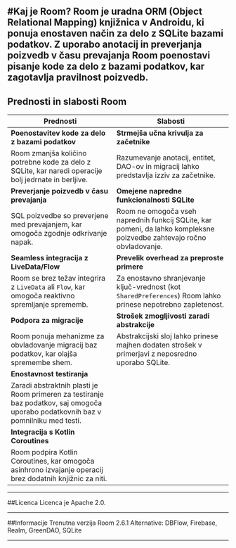 #Kaj je Room?
**Room** je uradna **ORM (Object Relational Mapping)** knjižnica v Androidu, ki ponuja enostaven način za delo z SQLite bazami podatkov. Z uporabo anotacij in preverjanja poizvedb v času prevajanja Room poenostavi pisanje kode za delo z bazami podatkov, kar zagotavlja pravilnost poizvedb.
---

## Prednosti in slabosti Room

| **Prednosti**                                            | **Slabosti**                                           |
|----------------------------------------------------------|--------------------------------------------------------|
| **Poenostavitev kode za delo z bazami podatkov**         | **Strmejša učna krivulja za začetnike**                 |
| Room zmanjša količino potrebne kode za delo z SQLite, kar naredi operacije bolj jedrnate in berljive. | Razumevanje anotacij, entitet, DAO-ov in migracij lahko predstavlja izziv za začetnike. |
| **Preverjanje poizvedb v času prevajanja**               | **Omejene napredne funkcionalnosti SQLite**             |
| SQL poizvedbe so preverjene med prevajanjem, kar omogoča zgodnje odkrivanje napak. | Room ne omogoča vseh naprednih funkcij SQLite, kar pomeni, da lahko kompleksne poizvedbe zahtevajo ročno obvladovanje. |
| **Seamless integracija z LiveData/Flow**                 | **Prevelik overhead za preproste primere**              |
| Room se brez težav integrira z `LiveData` ali `Flow`, kar omogoča reaktivno spremljanje sprememb. | Za enostavno shranjevanje ključ-vrednost (kot `SharedPreferences`) Room lahko prinese nepotrebno zapletenost. |
| **Podpora za migracije**                                 | **Strošek zmogljivosti zaradi abstrakcije**             |
| Room ponuja mehanizme za obvladovanje migracij baz podatkov, kar olajša spremembe shem. | Abstrakcijski sloj lahko prinese majhen dodaten strošek v primerjavi z neposredno uporabo SQLite. |
| **Enostavnost testiranja**                               |                                                        |
| Zaradi abstraktnih plasti je Room primeren za testiranje baz podatkov, saj omogoča uporabo podatkovnih baz v pomnilniku med testi. |                                                        |
| **Integracija s Kotlin Coroutines**                      |                                                        |
| Room podpira Kotlin Coroutines, kar omogoča asinhrono izvajanje operacij brez dodatnih knjižnic za niti. |                                                        |

---

##Licenca
Licenca je Apache 2.0.

---

##Informacije
Trenutna verzija Room 2.6.1
Alternative: DBFlow, Firebase, Realm, GreenDAO, SQLite

---




